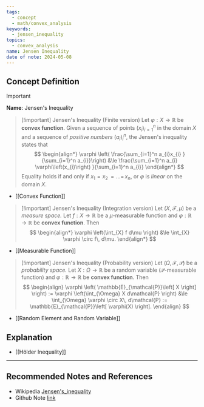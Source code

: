 ```yaml
---
tags:
  - concept
  - math/convex_analysis
keywords:
  - jensen_inequality
topics:
  - convex_analysis
name: Jensen Inequality
date of note: 2024-05-08
---
```


## Concept Definition

>[!important]
>**Name**:  Jensen's Inequality


>[!important] Jensen's Inequality (Finite version)
>Let $\varphi: X \to \mathbb{R}$ be **convex function**.  Given a sequence of points $(x_{i})_{i=1}^n$ in the domain $X$ and a sequence of *positive numbers* $(a_{i})_{i}^n$, the Jensen's inequality states that
>$$
>\begin{align*}
>\varphi \left( \frac{\sum_{i=1}^n a_{i}x_{i} }{\sum_{i=1}^n a_{i}}\right) &\le  \frac{\sum_{i=1}^n a_{i} \varphi\left(x_{i}\right)   }{\sum_{i=1}^n a_{i}}
\end{align*}
>$$ 
>Equality holds if and only if $x_{1} = x_{2} \,{=}\ldots{=}\, x_{n},$ or $\varphi$ is *linear* on the domain $X.$

- [[Convex Function]]

>[!important] Jensen's Inequality (Integration version)
>Let $(X, \mathscr{F}, \mu)$ be a *measure space.* Let $f:X \to \mathbb{R}$ be a $\mu$-measurable function and  $\varphi: \mathbb{R} \to \mathbb{R}$ be **convex function**. Then
>$$
> \begin{align*}
> \varphi \left(\int_{X} f d\mu \right) &\le \int_{X} \varphi \circ f\, d\mu. 
> \end{align*}
>$$ 

- [[Measurable Function]]


>[!important] Jensen's Inequality (Probability version)
>Let $(\Omega, \mathscr{F}, \mathcal{P})$ be a *probability space.* Let $X:\Omega \to \mathbb{R}$ be a random variable ($\mathcal{P}$-measurable function) and  $\varphi: \mathbb{R} \to \mathbb{R}$ be **convex function**. Then
>$$
> \begin{align}
> \varphi \left( \mathbb{E}_{\mathcal{P}}\left[ X \right] \right) := \varphi \left(\int_{\Omega} X d\mathcal{P} \right) &\le \int_{\Omega} \varphi \circ X\, d\mathcal{P} := \mathbb{E}_{\mathcal{P}}\left[ \varphi(X) \right]. 
> \end{align}
>$$ 

- [[Random Element and Random Variable]]



## Explanation




- [[Hölder Inequality]]


-----------
##  Recommended Notes and References

- Wikipedia [Jensen's_inequality](https://en.wikipedia.org/wiki/Jensen%27s_inequality)
- Github Note [link](https://github.com/TianpeiLuke/SelfStudyNotes/tree/master/self-study/probability_and_measure_theory)
